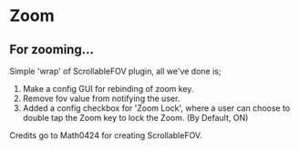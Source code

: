 # Zoom

## For zooming...

Simple 'wrap' of ScrollableFOV plugin, all we've done is;
1. Make a config GUI for rebinding of zoom key.
2. Remove fov value from notifying the user.
3. Added a config checkbox for 'Zoom Lock', where a user can choose to double tap the Zoom key to lock the Zoom. (By Default, ON)

Credits go to Math0424 for creating ScrollableFOV.
